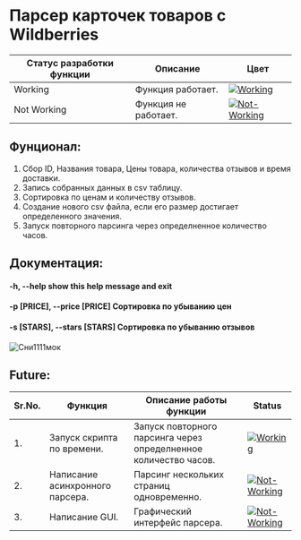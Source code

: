 # Парсер карточек товаров с Wildberries

<table>
<thead>
<tr>
<th>Статус разработки функции</th>
<th>Описание</th>
<th>Цвет</th>
</tr>
</thead>
<tbody>
<tr>
<td>Working</td>
<td>Функция работает.</td>
<td><a target="_blank" rel="noopener noreferrer nofollow" href="https://camo.githubusercontent.com/3e57f06b629286e78eb3dd0c6ba2bb34934fc7b3995b9692253e85552351a34c/68747470733a2f2f692e6962622e636f2f33466e745231632f312e706e67"><img src="https://camo.githubusercontent.com/3e57f06b629286e78eb3dd0c6ba2bb34934fc7b3995b9692253e85552351a34c/68747470733a2f2f692e6962622e636f2f33466e745231632f312e706e67" alt="Working" data-canonical-src="https://i.ibb.co/3FntR1c/1.png" style="max-width: 100%;"></a></td>
</tr>
<tr>
<td>Not Working</td>
<td>Функция не работает.</td>
<td><a target="_blank" rel="noopener noreferrer nofollow" href="https://camo.githubusercontent.com/bb9ddd4cbb612a1892a069fcddbdb3c43b17a9c1527a2c799d8f1dee722b7410/68747470733a2f2f692e6962622e636f2f775774443853362f322e706e67"><img src="https://camo.githubusercontent.com/bb9ddd4cbb612a1892a069fcddbdb3c43b17a9c1527a2c799d8f1dee722b7410/68747470733a2f2f692e6962622e636f2f775774443853362f322e706e67" alt="Not-Working" data-canonical-src="https://i.ibb.co/wWtD8S6/2.png" style="max-width: 100%;"></a></td>
</tr>
</tbody>
</table>


## Фунционал:
1. Сбор ID, Названия товара, Цены товара, количества отзывов и время доставки.
2. Запись собранных данных в csv таблицу.
3. Сортировка по ценам и количеству отзывов.
4. Создание нового csv файла, если его размер достигает определенного значения.
5. Запуск повторного парсинга через определненное количество часов.

## Документация:
#### -h, --help            show this help message and exit
#### -p [PRICE], --price [PRICE] Сортировка по убыванию цен
#### -s [STARS], --stars [STARS] Сортировка по убыванию отзывов

![Сни1111мок](https://user-images.githubusercontent.com/120973158/227800933-21e94c7d-e37a-4966-9f18-714336c8c3d8.PNG)

## Future:

<table>
<thead>
<tr>
<th>Sr.No.</th>
<th>Функция</th>
<th>Описание работы функции</th>
<th>Status</th>
</tr>
</thead>

<tbody>

<tr>
<td>1.</td>
<td>Запуск скрипта по времени.</td>
<td>Запуск повторного парсинга через определненное количество часов.</td>
<td><a target="_blank" rel="noopener noreferrer nofollow" href="https://camo.githubusercontent.com/3e57f06b629286e78eb3dd0c6ba2bb34934fc7b3995b9692253e85552351a34c/68747470733a2f2f692e6962622e636f2f33466e745231632f312e706e67"><img src="https://camo.githubusercontent.com/3e57f06b629286e78eb3dd0c6ba2bb34934fc7b3995b9692253e85552351a34c/68747470733a2f2f692e6962622e636f2f33466e745231632f312e706e67" alt="Working" data-canonical-src="https://i.ibb.co/3FntR1c/1.png" style="max-width: 100%;"></a></td>
</tr>


<tr>
<td>2.</td>
<td>Написание асинхронного парсера.</td>
<td>Парсинг нескольких страниц одновременно.</td>
<td><a target="_blank" rel="noopener noreferrer nofollow" href="https://camo.githubusercontent.com/bb9ddd4cbb612a1892a069fcddbdb3c43b17a9c1527a2c799d8f1dee722b7410/68747470733a2f2f692e6962622e636f2f775774443853362f322e706e67"><img src="https://camo.githubusercontent.com/bb9ddd4cbb612a1892a069fcddbdb3c43b17a9c1527a2c799d8f1dee722b7410/68747470733a2f2f692e6962622e636f2f775774443853362f322e706e67" alt="Not-Working" data-canonical-src="https://i.ibb.co/wWtD8S6/2.png" style="max-width: 100%;"></a></td>
</tr>

<tr>
<td>3.</td>
<td>Написание GUI.</td>
<td>Графический интерфейс парсера.</td>
<td><a target="_blank" rel="noopener noreferrer nofollow" href="https://camo.githubusercontent.com/bb9ddd4cbb612a1892a069fcddbdb3c43b17a9c1527a2c799d8f1dee722b7410/68747470733a2f2f692e6962622e636f2f775774443853362f322e706e67"><img src="https://camo.githubusercontent.com/bb9ddd4cbb612a1892a069fcddbdb3c43b17a9c1527a2c799d8f1dee722b7410/68747470733a2f2f692e6962622e636f2f775774443853362f322e706e67" alt="Not-Working" data-canonical-src="https://i.ibb.co/wWtD8S6/2.png" style="max-width: 100%;"></a></td>
</tr>

</tbody>
</table>
